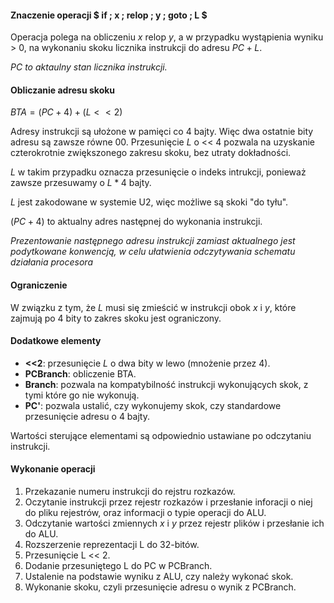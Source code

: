 #### Znaczenie operacji $ if \; x \; relop \; y \; goto \; L $

Operacja polega na obliczeniu $x$ relop $y$, a w przypadku wystąpienia wyniku > 0, na wykonaniu skoku licznika instrukcji do adresu $PC + L$.

_$PC$ to aktaulny stan licznika instrukcji._

#### Obliczanie adresu skoku

$BTA = (PC + 4) + (L << 2)$

Adresy instrukcji są ułożone w pamięci co 4 bajty. Więc dwa ostatnie bity adresu są zawsze równe 00. Przesunięcie $L$ o << 4 pozwala na uzyskanie czterokrotnie zwiększonego zakresu skoku, bez utraty dokładności.

$L$ w takim przypadku oznacza przesunięcie o indeks intrukcji, ponieważ zawsze przesuwamy o $L * 4$ bajty.

$L$ jest zakodowane w systemie U2, więc możliwe są skoki "do tyłu".

$(PC + 4)$ to aktualny adres następnej do wykonania instrukcji.

_Prezentowanie następnego adresu instrukcji zamiast aktualnego jest podytkowane konwencją, w celu ułatwienia odczytywania schematu działania procesora_

#### Ograniczenie

W związku z tym, że $L$ musi się zmieścić w instrukcji obok $x$ i $y$, które zajmują po 4 bity to zakres skoku jest ograniczony.

#### Dodatkowe elementy

- **<<2**: przesunięcie $L$ o dwa bity w lewo (mnożenie przez 4).
- **PCBranch**: obliczenie BTA.
- **Branch**: pozwala na kompatybilność instrukcji wykonujących skok, z tymi które go nie wykonują.
- **PC'**: pozwala ustalić, czy wykonujemy skok, czy standardowe przesunięcie adresu o 4 bajty.

Wartości sterujące elementami są odpowiednio ustawiane po odczytaniu instrukcji.

#### Wykonanie operacji

1. Przekazanie numeru instrukcji do rejstru rozkazów.
2. Oczytanie instrukcji przez rejestr rozkazów i przesłanie inforacji o niej do pliku rejestrów, oraz informacji o typie operacji do ALU.
3. Odczytanie wartości zmiennych $x$ i $y$ przez rejestr plików i przesłanie ich do ALU.
4. Rozszerzenie reprezentacji L do 32-bitów.
5. Przesunięcie L << 2.
6. Dodanie przesuniętego L do PC w PCBranch.
7. Ustalenie na podstawie wyniku z ALU, czy należy wykonać skok.
8. Wykonanie skoku, czyli przesunięcie adresu o wynik z PCBranch.
